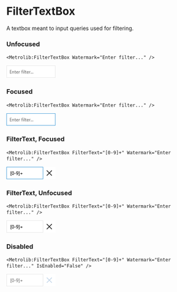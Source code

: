 # FilterTextBox

A textbox meant to input queries used for filtering.

### Unfocused

```xaml
<Metrolib:FilterTextBox Watermark="Enter filter..." />
```
![Image of FilterTextBox, Unfocused](Unfocused.png)

### Focused

```xaml
<Metrolib:FilterTextBox Watermark="Enter filter..." />
```
![Image of FilterTextBox, Focused](Focused.png)

### FilterText, Focused

```xaml
<Metrolib:FilterTextBox FilterText="[0-9]+" Watermark="Enter filter..." />
```
![Image of FilterTextBox, FilterText, Focused](FilterText__Focused.png)

### FilterText, Unfocused

```xaml
<Metrolib:FilterTextBox FilterText="[0-9]+" Watermark="Enter filter..." />
```
![Image of FilterTextBox, FilterText, Unfocused](FilterText__Unfocused.png)

### Disabled

```xaml
<Metrolib:FilterTextBox FilterText="[0-9]+" Watermark="Enter filter..." IsEnabled="False" />
```
![Image of FilterTextBox, Disabled](Disabled.png)

